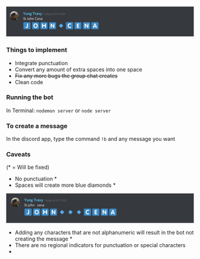 ![Example Msg 1](imgs/ex-img-1.png)

### Things to implement

* Integrate punctuation
* Convert any amount of extra spaces into one space
* ~~Fix any more bugs the group chat creates~~
* Clean code

### Running the bot


In Terminal: `nodemon server` or `node server`

### To create a message

In the discord app, type the command `!b` and any message you want

### Caveats

(* = Will be fixed)

* No punctuation *
* Spaces will create more blue diamonds *

![Example Msg 2](imgs/ex-img-2.png)
* Adding any characters that are not alphanumeric will result in the bot not creating the message *
* There are no regional indicators for punctuation or special characters
*
